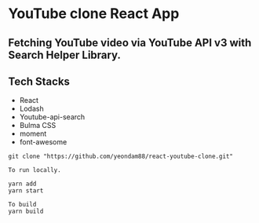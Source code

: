 # YouTube clone React App
## Fetching YouTube video via YouTube API v3 with Search Helper Library.
## Tech Stacks
  + React
  + Lodash
  + Youtube-api-search
  + Bulma CSS
  + moment
  + font-awesome

```
git clone "https://github.com/yeondam88/react-youtube-clone.git"

To run locally.

yarn add
yarn start

To build
yarn build
```


